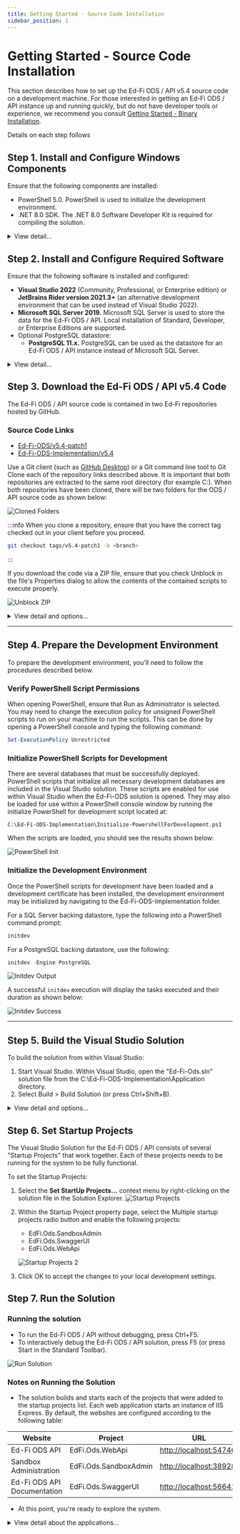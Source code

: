 ```yaml
---
title: Getting Started - Source Code Installation
sidebar_position: 1
---
```


# Getting Started - Source Code Installation

This section describes how to set up the Ed-Fi ODS / API v5.4 source code on a development machine. For those interested in getting an Ed-Fi ODS / API instance up and running quickly, but do not have developer tools or experience, we recommend you consult [Getting Started - Binary Installation](https://edfi.atlassian.net/wiki/spaces/ODSAPIS3V54/pages/22774182/Getting+Started+-+Binary+Installation).

Details on each step follows

## Step 1. Install and Configure Windows Components

Ensure that the following components are installed:

* PowerShell 5.0. PowerShell is used to initialize the development environment.
* .NET 8.0 SDK. The .NET 8.0 Software Developer Kit is required for compiling the solution.



<details>
  <summary>View detail...</summary>

### PowerShell 5.0

Verify that PowerShell 5.0 or above is installed:

  1. Press the Windows key ![Windows logo](https://lh5.googleusercontent.com/o2iqf0j70YV3B-1NQxBFj1Ne-JeToRq5PiZeMtvF05l3jpyp4kseJn-zEs3BULgpAS_TFr8Qyacu5JZkiyXNllygq2EGhPII-PcxYyxkwCUqC4fPhMJ0QbovAD16R7T2StuDemW_) on your keyboard, type PowerShell, select Windows PowerShell, and press Enter.
  2. Type `$PSVersionTable.PSVersion`, and press Enter. ![PowerShell Version](https://lh4.googleusercontent.com/r__NXFQbu_V0pxJ32otzjgRyU5OHgUX-XniyRdimDSCH7Q0Wp9q-eKQKEc-8wmi-FdSu69TRrsHjwkuySdytVWIx6MEr7J1MU0NNg-NwWWw4RIjrVOQWW1zGm_YLA1bdjdhc-nqY)
  3. If the required version is not installed, download [Windows Management Framework 5.0](https://www.microsoft.com/en-us/download/details.aspx?id=50395), which includes PowerShell 5.0.

### .NET 8.0 SDK

Download and install the latest [NET SDK 8.0 (Compatible with Visual Studio 2022)](https://dotnet.microsoft.com/en-us/download/dotnet/8.0).

![.NET 8.0 SDK](https://edfi.atlassian.net/wiki/download/thumbnails/22774233/image2024-10-31_14-12-25.png?version=1&modificationDate=1730401946958&cacheVersion=1&api=v2&width=812&height=491)
</details>


## Step 2. Install and Configure Required Software

Ensure that the following software is installed and configured:

* **Visual Studio 2022** (Community, Professional, or Enterprise edition) or **JetBrains Rider version 2021.3+** (an alternative development environment that can be used instead of Visual Studio 2022).
* **Microsoft SQL Server 2019.** Microsoft SQL Server is used to store the data for the Ed-Fi ODS / API. Local installation of Standard, Developer, or Enterprise Editions are supported.
* Optional PostgreSQL datastore:
  * **PostgreSQL 11.x.** PostgreSQL can be used as the datastore for an Ed-Fi ODS / API instance instead of Microsoft SQL Server.

<details>
  <summary>View detail...</summary>

### Microsoft SQL Server 2019

Install Microsoft SQL Server 2019:

![SQL Server Install 1](https://edfi.atlassian.net/wiki/download/thumbnails/22774233/SQLServerInstallationStep1.png?version=2&modificationDate=1651250190223&cacheVersion=1&api=v2&width=1218&height=581)

1. When prompted, select the following features: 
![SQL Server Features](https://edfi.atlassian.net/wiki/download/attachments/22774233/Feature%20Installation.png?version=1&modificationDate=1641861346173&cacheVersion=1&api=v2)
2. Use the default instance named MSSQLSERVER.
 ![SQL Server Instance](https://lh6.googleusercontent.com/qOzdSg0rMADabs7fFr27XNBu_v2zyG5A5vzp55cx-20gPED_ahSihYeHuEiXRDoo1iw29IoKnvEabogFX1VG79e59fmqbMoGEUUqiiYKKH71IoaEEpA8o6cxx7gTyZQnbPN1WrYf)
3. Select either Windows Authentication Mode or Mixed Mode. ![SQL Server Auth](https://lh5.googleusercontent.com/Hh96mComsyLGxATCP0oPKisGCCbotT0nqRSSSG19f7rYcbl1zHvLYM1HVdZuFk4WqQH55Tje-HBHumahscVcfB7SxStr-vcYAT3oyhqxgyalHkv5Ku4YKyudHAfsMpZkfe4YtrE9)
4. In Specify SQL Server administrator, click Add Current User.

Install SQL Server Management Studio:

![SQL Server Install 2](https://edfi.atlassian.net/wiki/download/thumbnails/22774233/SQLServerInstallationStep2.png?version=1&modificationDate=1651250349463&cacheVersion=1&api=v2&width=1030&height=625)

### Visual Studio 2022

Visual Studio 2022 (Community edition or higher) is required for a development environment.

#### Installing Visual Studio 2022

The instructions below are based on the Visual Studio 2022 Community Installer.

1. Launch the installer and make sure the following features are selected:
   * In the **Workloads Tab**
     * **.NET Desktop development**, and select the following components:
     * **ASP.NET and web development**
2. Restart your computer (if prompted)
3. Open **Developer Command Prompt for VS2022** as an Administrator, at the command prompt type **gacutil -l envdte** to verify EnvDTE is registered in GAC. If no listings are found, run the following command to add EnvDTE to GAC.

   ```powershell
   gacutil -i "%COMMONPROGRAMFILES(x86)%\microsoft shared\MSEnv\PublicAssemblies\envdte.dll"
   ```

:::tip
After installing, check the **Visual Studio Start Page** and **Windows Update** for Visual Studio updates.
:::

![Visual Studio Installer](https://api.media.atlassian.com/file/0f287731-920b-4267-b2e9-5913118f2043/image?mode=full-fit&client=2be2a89a-89cc-49e5-a06e-a8e454f2fb83&token=eyJhbGciOiJIUzI1NiJ9.eyJpc3MiOiIyYmUyYTg5YS04OWNjLTQ5ZTUtYTA2ZS1hOGU0NTRmMmZiODMiLCJhY2Nlc3MiOnsidXJuOmZpbGVzdG9yZTpmaWxlOjBmMjg3NzMxLTkyMGItNDI...)

### PostgreSQL Installation (Optional)

#### PostgreSQL Visualization Tool

Unlike SQL Server, PostgreSQL does not include a GUI to visualize the database (commands are executed via the command line using psql). Below is a list of various tools that work:

* [pgAdmin](https://www.pgadmin.org/download/)
* [DBeaver](https://dbeaver.com/download/)
* [OmniDB](https://omnidb.org/#downloads)
* [DataGrip](https://www.jetbrains.com/datagrip/download)

#### Install PostgreSQL

Installation of PostgreSQL can be done either using the binaries or using Docker. The recommended solution is to to use the docker install using Linux containers.

#### Option 1.Installation using PostgreSQL Installer
<details>
<summary>Installation using PostgreSQL Installer</summary>

* Install using the PostgreSQL [installer](https://www.enterprisedb.com/downloads/postgres-postgresql-downloads). Version 11.x is compatible with the ODS / API.
  * Note the installer includes pgAdmin as an option.
  * The [PostgreSQL installation guide](https://www.enterprisedb.com/docs/supported-open-source/postgresql/installer/) has details.

![Postgres Download](https://edfi.atlassian.net/wiki/download/attachments/24543713/postgres%20download.jpg?version=1&modificationDate=1619701514713&cacheVersion=1&api=v2)

Download the version 13.x installer.

![Postgres Download 2](https://edfi.atlassian.net/wiki/download/thumbnails/22774233/postgresqldbdownload2.png?version=1&modificationDate=1655848356913&cacheVersion=1&api=v2&width=550&height=433)

Click Next.

![Postgres Install 2](https://edfi.atlassian.net/wiki/download/thumbnails/24543713/postgres-install-2.jpg?version=1&modificationDate=1619701514877&cacheVersion=1&api=v2&width=559&height=443)

Click Next.

![Postgres Install 3](https://edfi.atlassian.net/wiki/download/thumbnails/22774233/postgres-install-3.jpg?version=1&modificationDate=1641861345693&cacheVersion=1&api=v2&width=558&height=437)

If you want to install only the tools uncheck PostgreSQL Server, pgAdmin 4 and Stack Builder.

Click Next.

![Postgres Install 4](https://edfi.atlassian.net/wiki/download/thumbnails/24543713/postgres-install-4.jpg?version=1&modificationDate=1619701515040&cacheVersion=1&api=v2&width=558&height=442)

Click Next.

![Postgres Install 5](https://edfi.atlassian.net/wiki/download/thumbnails/22774233/postgres-install-5.jpg?version=1&modificationDate=1641861345677&cacheVersion=1&api=v2&width=561&height=439)

Enter a password for the postgres superuser.

Click Next.

![Postgres Install 6](https://edfi.atlassian.net/wiki/download/thumbnails/22774233/postgres-install-6.jpg?version=1&modificationDate=1641861345247&cacheVersion=1&api=v2&width=564&height=445)

Enter port 5432 (default).

Click Next.

![Postgres Install 7](https://edfi.atlassian.net/wiki/download/thumbnails/22774233/postgres-install-7.jpg?version=1&modificationDate=1641861345667&cacheVersion=1&api=v2&width=559&height=442)

Click Next.

![Postgres Install 8](https://edfi.atlassian.net/wiki/download/thumbnails/24543713/postgres-install-8.jpg?version=1&modificationDate=1619701515277&cacheVersion=1&api=v2&width=558&height=436)

Click Next.

![Postgres Install 9](https://edfi.atlassian.net/wiki/download/thumbnails/22774233/postgres-install-9.jpg?version=1&modificationDate=1641861345647&cacheVersion=1&api=v2&width=559&height=439)

Click Next to finish the installation.

</details>

#### Option 2. PostgreSQL Installation with Docker

<details>
<summary>Installation with Docker</summary>

* Install Docker using this [guide](https://docs.docker.com/docker-for-windows/install/).
* Create a Docker Compose file.

Run PostgreSQL with Docker in Linux Containers

Create a Docker Compose file (name: `docker-compose.yml`) to bootstrap PostgreSQL using Linux containers. More information on the Docker Compose file can be found [on the Docker documentation site](https://docs.docker.com/compose/).

```yaml
version: '3.7'
services:
  pg11:
    image: postgres:11-alpine
    container_name: pg11
    volumes:
      - pg11-database:/var/lib/postgresql/data
    ports:
      - 5432:5432
    environment:
      - POSTGRES_PASSWORD=${PG_PASSWORD}
    restart: on-failure
volumes:
  pg11-database:
    driver: local
    name: pg11-database
```

Create an environment file (name: `.env`) to be consumed by Docker Compose. By default the environment file needs to be in the same folder as the Docker Compose file.

```
PG_PASSWORD=P@ssw0rd
```

Sample files for these can be downloaded from the download panel on the right.

Once you have set up your docker-compose.yml and .env files and placed them in a folder (e.g., C:\PGDockerSetup), navigate to that folder in PowerShell and run [docker-compose](https://docs.docker.com/compose/). This utility reads the docker-compose.yml configuration file and runs all of the containers described in that file.

To bring up the environment:

```powershell
C:\PGDockerSetup>docker-compose up -d
```

To stop the volumes and containers:

```powershell
C:\PGDockerSetup>docker-compose down
```

To stop the services and remove them, but retain the data in separate volumes:

```powershell
C:\PGDockerSetup>docker-compose down -v
```

/details><

#### Configure pgpass.conf

Create a pgpass.conf file. Note that the password should be your postgres superuser password and it should match the password in your environment file.

```
localhost:5432:*:postgres:P@ssw0rd
```



Set the environment variable PGPASSFILE to the location of the pgpass file that was created, which is the recommended approach. Optionally, the file can be saved in `%APPDATA%/postgresql/pgpass.conf.`

![pgpass.conf Example](https://edfi.atlassian.net/wiki/download/thumbnails/22774233/image2020-4-9_16-43-3.png?version=1&modificationDate=1641861345637&cacheVersion=1&api=v2&width=612&height=232)

You can test the environment variable setup using:

```powershell
C:\> get-item env:pgpassfile

| Name       | Value                        |
|------------|------------------------------|
| PGPASSFILE | C:\PGDockerSetup\pgpass.conf |
```
</details>

</details>

## Step 3. Download the Ed-Fi ODS / API v5.4 Code

The Ed-Fi ODS / API source code is contained in two Ed-Fi repositories hosted by GitHub.

### Source Code Links

* [Ed-Fi-ODS/v5.4-patch1](https://github.com/Ed-Fi-Alliance-OSS/Ed-Fi-ODS/tree/v5.4)
* [Ed-Fi-ODS-Implementation/v5.4](https://github.com/Ed-Fi-Alliance-OSS/Ed-Fi-ODS-Implementation/tree/v5.4-patch1)

Use a Git client (such as [GitHub Desktop](https://desktop.github.com/)) or a Git command line tool to Git Clone each of the repository links described above. It is important that both repositories are extracted to the same root directory (for example C:\). When both repositories have been cloned, there will be two folders for the ODS / API source code as shown below:

![Cloned Folders](https://edfi.atlassian.net/wiki/download/thumbnails/22774233/Step-3-Fig-2.png?version=1&modificationDate=1641861345380&cacheVersion=1&api=v2&width=203&height=42)

:::info
When you clone a repository, ensure that you have the correct tag checked out in your client before you proceed.

```bash
git checkout tags/v5.4-patch1 -b <branch>
```
:::

If you download the code via a ZIP file, ensure that you check Unblock in the file's Properties dialog to allow the contents of the contained scripts to execute properly.

![Unblock ZIP](https://edfi.atlassian.net/wiki/download/thumbnails/22774233/unblock.png?version=1&modificationDate=1641861345267&cacheVersion=1&api=v2&width=363&height=509)

<details>
<summary>View detail and options...</summary>

### Accessing Daily Source
The links above are for the stable release of the ODS / API v5.4. You can download the links to the very latest daily source code in the development branch:

* [Ed-Fi-ODS/main](https://github.com/Ed-Fi-Alliance-OSS/Ed-Fi-ODS/tree/main)
* [Ed-Fi-ODS-Implementation/main](https://github.com/Ed-Fi-Alliance-OSS/Ed-Fi-ODS-Implementation/tree/main)

### Alternate Method for Code Download

Some developers prefer simply to download the code rather than perform a Git Clone. You can do so by following these instructions:

1. Navigate to each of the repository links described above (for latest release or daily source) and use the Download ZIP button to download the repository to your local drive.

    ![Download ZIP](https://edfi.atlassian.net/wiki/download/thumbnails/22774233/download_zip.PNG?version=1&modificationDate=1641861346307&cacheVersion=1&api=v2&width=404&height=207)

2. In Windows Explorer, right-click on each of the downloaded ZIP files and select Extract All… Enter C:\ for the target folder. (You can extract the files to any directory, but these instructions assume you've extracted to C:\.) The ZIP files contain an embedded folder ending in "-v5.4-patch1" (or "-main" if downloading latest daily source). For example, the "Ed-Fi ODS ZIP" archive contents will be extracted into C:\Ed-Fi-ODS-v5.4-patch1.
3. After the extractions are complete, rename the folders to remove the -v5.4-patch1 (or "-main") from the folder names. For example, change C:\Ed-Fi-ODS-v5.4-patch1 to C:\Ed-Fi-ODS.
4. When the extraction and renaming are complete, there should be two folders for the ODS / API source code as shown below:
    ![Cloned Folders](https://edfi.atlassian.net/wiki/download/thumbnails/22774233/Step-3-Fig-2.png?version=1&modificationDate=1641861345380&cacheVersion=1&api=v2&width=203&height=42)

#### Troubleshooting the File Extract

If you get a warning or error when attempting to extract the downloaded ZIP files, right-click each of the downloaded ZIP files and select Properties. On the General tab, check Unblock to allow the contents of the contained scripts to execute properly.

![Unblock Dialog](https://edfi.atlassian.net/wiki/download/thumbnails/22774233/image2021-11-1_10-31-3.png?version=1&modificationDate=1641861344807&cacheVersion=1&api=v2&width=480&height=627)

</details>

---

## Step 4. Prepare the Development Environment

To prepare the development environment, you'll need to follow the procedures described below.

### Verify PowerShell Script Permissions

When opening PowerShell, ensure that Run as Administrator is selected. You may need to change the execution policy for unsigned PowerShell scripts to run on your machine to run the scripts. This can be done by opening a PowerShell console and typing the following command:

```powershell
Set-ExecutionPolicy Unrestricted
```

### Initialize PowerShell Scripts for Development

There are several databases that must be successfully deployed. PowerShell scripts that initialize all necessary development databases are included in the Visual Studio solution. These scripts are enabled for use within Visual Studio when the Ed-Fi-ODS solution is opened. They may also be loaded for use within a PowerShell console window by running the initialize PowerShell for development script located at:

```
C:\Ed-Fi-ODS-Implementation\Initialize-PowershellForDevelopment.ps1
```

When the scripts are loaded, you should see the results shown below:

![PowerShell Init](https://edfi.atlassian.net/wiki/download/thumbnails/22774233/image2021-2-4_12-2-23.png?version=1&modificationDate=1641861346370&cacheVersion=1&api=v2&width=856&height=211)

### Initialize the Development Environment

Once the PowerShell scripts for development have been loaded and a development certificate has been installed, the development environment may be initialized by navigating to the Ed-Fi-ODS-Implementation folder.

For a SQL Server backing datastore, type the following into a PowerShell command prompt:

```powershell
initdev
```

For a PostgreSQL backing datastore, use the following:

```powershell
initdev -Engine PostgreSQL
```

![Initdev Output](https://edfi.atlassian.net/wiki/download/thumbnails/22774233/image2021-2-4_12-2-39.png?version=1&modificationDate=1641861346377&cacheVersion=1&api=v2&width=857&height=329)

A successful `initdev` execution will display the tasks executed and their duration as shown below:

![Initdev Success](https://edfi.atlassian.net/wiki/download/thumbnails/22774233/image2021-2-4_12-3-8.png?version=1&modificationDate=1641861346387&cacheVersion=1&api=v2&width=462&height=262)

---

## Step 5. Build the Visual Studio Solution

To build the solution from within Visual Studio:

1. Start Visual Studio. Within Visual Studio, open the "Ed-Fi-Ods.sln" solution file from the C:\Ed-Fi-ODS-Implementation\Application directory.
2. Select Build > Build Solution (or press Ctrl+Shift+B).
<details>
<summary>View detail and options...</summary>

### Code Generation During Build

The following diagram shows how MeatEd generated artifacts are used to create the API for the Ed-Fi ODS using code generators within the solution. Code generation uses Api Model JSON file to understand the structure that it uses to generate data access code. Code generation also depends on the DatabaseViews.generated.json which is generated one time using the "EdFi_Ods_Empty" database and subsequently provided by the source code repository.

![Code Generation Diagram](https://edfi.atlassian.net/wiki/download/thumbnails/22774233/Step-5-Fig-1.png?version=1&modificationDate=1641861346360&cacheVersion=1&api=v2&width=871&height=365)

### Alternatively Building from the Developer Command Prompt



When the “EdFi_Ods_Empty” database has been created (by running the `initdev` PowerShell command in the previous step), there are two ways to build the solution. The solution can be built from Visual Studio, as described above, or from a Developer Command Prompt for Visual Studio using the Windows start menu.

To do a clean build from the command prompt:

1. Open the Developer Command Prompt for Visual Studio. 
   
   ![VS Command Prompt](https://edfi.atlassian.net/wiki/download/thumbnails/22774233/vs_step5.png?version=1&modificationDate=1641861346290&cacheVersion=1&api=v2&width=232&height=61)
2. Navigate to your C:\Ed-Fi-ODS-Implementation\Application directory.
3. Issue a command similar to the following:

   ```powershell
   Msbuild /nr:false /t:clean;build Ed-Fi-Ods.sln
   ```

</details>

## Step 6. Set Startup Projects

The Visual Studio Solution for the Ed-Fi ODS / API consists of several "Startup Projects" that work together. Each of these projects needs to be running for the system to be fully functional.

To set the Startup Projects:

1. Select the **Set StartUp Projects…** context menu by right-clicking on the solution file in the Solution Explorer. ![Startup Projects](https://edfi.atlassian.net/wiki/download/thumbnails/22774233/startup2.png?version=1&modificationDate=1641861346280&cacheVersion=1&api=v2&width=850&height=883)
2. Within the Startup Project property page, select the Multiple startup projects radio button and enable the following projects:
   * EdFi.Ods.SandboxAdmin
   * EdFi.Ods.SwaggerUI
   * EdFi.Ods.WebApi

    ![Startup Projects 2](https://edfi.atlassian.net/wiki/download/thumbnails/22774233/startup3.png?version=1&modificationDate=1641861346267&cacheVersion=1&api=v2&width=1057&height=757)

3. Click OK to accept the changes to your local development settings.


## Step 7. Run the Solution

### Running the solution

* To run the Ed-Fi ODS / API without debugging, press Ctrl+F5.
* To interactively debug the Ed-Fi ODS / API solution, press F5 (or press Start in the Standard Toolbar).

![Run Solution](https://edfi.atlassian.net/wiki/download/attachments/22774233/Step-7-Fig-1.png?version=1&modificationDate=1641861346237&cacheVersion=1&api=v2)

### Notes on Running the Solution

* The solution builds and starts each of the projects that were added to the startup projects list. Each web application starts an instance of IIS Express. By default, the websites are configured according to the following table:

| Website | Project | URL |
|---------|---------|-----|
| Ed-Fi ODS API | EdFi.Ods.WebApi | [http://localhost:54746/](http://localhost:54746/) |
| Sandbox Administration | EdFi.Ods.SandboxAdmin | [http://localhost:38928/](http://localhost:38928/) |
| Ed-Fi ODS API Documentation | EdFi.Ods.SwaggerUI | [http://localhost:56641/](http://localhost:56641/) |

* At this point, you're ready to explore the system.

<details>
<summary>View detail about the applications...</summary>

Follow these steps to finish configuring the solution:

1. Visiting the API Sandbox Administration Portal and logging in with the Test User Account
2. Reviewing the Ed-Fi ODS API Documentation



## The Sandbox Administration Portal

The Sandbox Administration Portal is a web application used to create sandbox databases containing data that can be accessed through the Ed-Fi ODS / API.

Login to Sandbox Administration Portal with Test Admin Account. Login details can be found in Ed-Fi-ODS-Implementation\Application\EdFi.Ods.SandboxAdmin\appsettings.json or alternatively in appsettings.Development.json file. We recommend that you change your password as soon as you log in.

![Sandbox Admin](https://edfi.atlassian.net/wiki/download/attachments/22774233/sandbox.png?version=1&modificationDate=1641861346230&cacheVersion=1&api=v2)

As the name implies, Sandbox Administration Portal is useful for development machines and sandbox instances of the ODS / API, but should not be present on production instances. See the [Platform Developers' Guide - Deployment](https://edfi.atlassian.net/wiki/spaces/ODSAPIS3V54/pages/22774362/Platform+Dev+Guide+-+Deployment) section for details.

---

## The Ed-Fi ODS / API Documentation Web Page

The ODS / API Documentation Web Page provides an overview of the ODS / API, and links to more detailed API documentation.

![API Docs](https://edfi.atlassian.net/wiki/download/thumbnails/22774233/image2024-7-25_3-13-35.png?version=1&modificationDate=1721895221520&cacheVersion=1&api=v2&width=1280&height=1016)

The REST interface to the Ed-Fi ODS / API exposes metadata describing the exposed resources as well as the inputs, HTTP verbs, and schema of the exposed entities. This metadata enables a user interface (based on the [Swagger](http://swagger.io/) framework) to display API documentation.

The Swagger-based documentation web page uses a key and secret (typically the same one used for the Sandbox Administration Portal) to access the data that has been placed in the corresponding sandbox.

To view the data in your sandbox, click Authorize and enter the key and secret in the appropriate fields and retrieve a token (the key and secret values for the default sandbox are pre-populated). This token is used throughout your session to access your sandbox. This is the same process used by other applications to access their data.

![Swagger Auth](https://edfi.atlassian.net/wiki/download/attachments/22774233/image2020-10-18_16-45-58.png?version=1&modificationDate=1641861345230&cacheVersion=1&api=v2)

Similar to the Sandbox Administration Portal, the ODS / API Documentation Web Page is useful for development machines and sandbox instances of the ODS / API, but is generally not present on production instances. See the [Platform Developers' Guide - Deployment](https://edfi.atlassian.net/wiki/spaces/ODSAPIS3V54/pages/22774362/Platform+Dev+Guide+-+Deployment) section for details.

</details>

